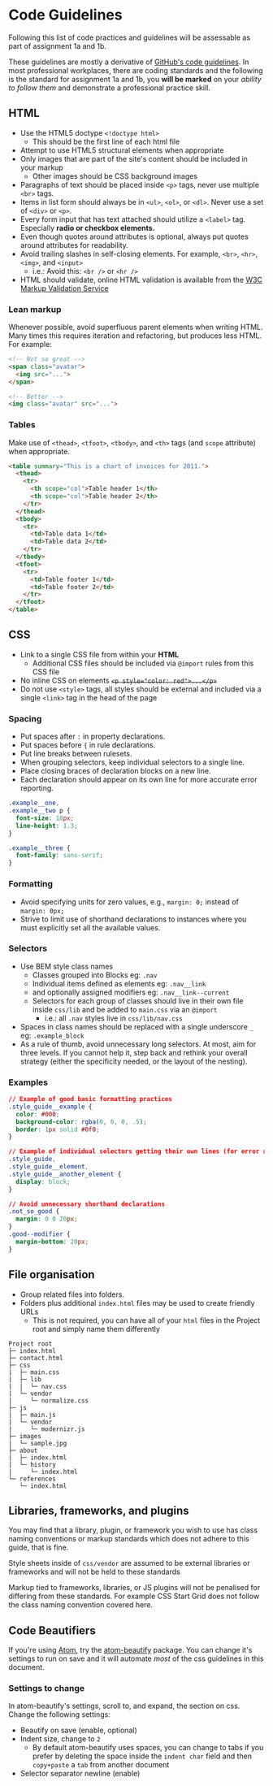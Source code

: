 # Code Guidelines

Following this list of code practices and guidelines will be assessable as part of assignment 1a and 1b.

These guidelines are mostly a derivative of [GitHub's code guidelines](http://primercss.io/guidelines/). In most professional workplaces, there are coding standards and the following is the standard for assignment 1a and 1b, you **will be marked** on your _ability to follow them_ and demonstrate a professional practice skill.

## HTML

- Use the HTML5 doctype `<!doctype html>`
  - This should be the first line of each html file
- Attempt to use HTML5 structural elements when appropriate
- Only images that are part of the site's content should be included in your markup
  - Other images should be CSS background images
- Paragraphs of text should be placed inside `<p>` tags, never use multiple `<br>` tags.
- Items in list form should always be in `<ul>`, `<ol>`, or `<dl>`. Never use a set of `<div>` or `<p>`.
- Every form input that has text attached should utilize a `<label>` tag. Especially **radio or checkbox elements.**
- Even though quotes around attributes is optional, always put quotes around attributes for readability.
- Avoid trailing slashes in self-closing elements. For example, `<br>`, `<hr>`,`<img>`, and `<input>`
  - i.e.: Avoid this: `<br />` or `<hr />`
- HTML should validate, online HTML validation is available from the [W3C Markup Validation Service](https://validator.w3.org/)

### Lean markup

Whenever possible, avoid superfluous parent elements when writing HTML. Many times this requires iteration and refactoring, but produces less HTML. For example:

```html
<!-- Not so great -->
<span class="avatar">
  <img src="...">
</span>

<!-- Better -->
<img class="avatar" src="...">
```

### Tables

Make use of `<thead>`, `<tfoot>`, `<tbody>`, and `<th>` tags (and `scope` attribute) when appropriate.

```html
<table summary="This is a chart of invoices for 2011.">
  <thead>
    <tr>
      <th scope="col">Table header 1</th>
      <th scope="col">Table header 2</th>
    </tr>
  </thead>
  <tbody>
    <tr>
      <td>Table data 1</td>
      <td>Table data 2</td>
    </tr>
  </tbody>
  <tfoot>
    <tr>
      <td>Table footer 1</td>
      <td>Table footer 2</td>
    </tr>
  </tfoot>
</table>
```

## CSS

- Link to a single CSS file from within your **HTML**
  - Additional CSS files should be included via `@import` rules from this CSS file
- No inline CSS on elements ~~`<p style="color: red">...</p>`~~
- Do not use `<style>` tags, all styles should be external and included via a single `<link>` tag in the head of the page

### Spacing

- Put spaces after `:` in property declarations.
- Put spaces before `{` in rule declarations.
- Put line breaks between rulesets.
- When grouping selectors, keep individual selectors to a single line.
- Place closing braces of declaration blocks on a new line.
- Each declaration should appear on its own line for more accurate error reporting.

```css
.example__one,
.example__two p {
  font-size: 18px;
  line-height: 1.3;
}

.example__three {
  font-family: sans-serif;
}
```

### Formatting

- Avoid specifying units for zero values, e.g., `margin: 0;` instead of `margin: 0px;`
- Strive to limit use of shorthand declarations to instances where you must explicitly set all the available values.

### Selectors

- Use BEM style class names
  - Classes grouped into Blocks eg: `.nav`
  - Individual items defined as elements eg: `.nav__link`
  - and optionally assigned modifiers eg: `.nav__link--current`
  - Selectors for each group of classes should live in their own file inside `css/lib` and be added to `main.css` via an `@import`
    - i.e.: all `.nav` styles live in `css/lib/nav.css`
- Spaces in class names should be replaced with a single underscore `_` eg: `.example_block`
- As a rule of thumb, avoid unnecessary long selectors. At most, aim for three levels. If you cannot help it, step back and rethink your overall strategy (either the specificity needed, or the layout of the nesting).

### Examples

```css
// Example of good basic formatting practices
.style_guide__example {
  color: #000;
  background-color: rgba(0, 0, 0, .5);
  border: 1px solid #0f0;
}

// Example of individual selectors getting their own lines (for error reporting)
.style_guide,
.style_guide__element,
.style_guide__another_element {
  display: block;
}

// Avoid unnecessary shorthand declarations
.not_so_good {
  margin: 0 0 20px;
}
.good--modifier {
  margin-bottom: 20px;
}
```

## File organisation

- Group related files into folders.
- Folders plus additional `index.html` files may be used to create friendly URLs
  - This is not required, you can have all of your `html` files in the Project root and simply name them differently

```
Project root
├─ index.html
├─ contact.html
├─ css
|  ├─ main.css
|  ├─ lib
|  |  └─ nav.css
|  └─ vendor
|     └─ normalize.css
├─ js
|  ├─ main.js
|  └─ vendor
|     └─ modernizr.js
├─ images
|  └─ sample.jpg
├─ about
|  ├─ index.html
|  └─ history
|     └─ index.html
└─ references
   └─ index.html
```

## Libraries, frameworks, and plugins

You may find that a library, plugin, or framework you wish to use has class naming conventions or markup standards which does not adhere to this guide, that is fine.

Style sheets inside of `css/vendor` are assumed to be external libraries or frameworks and will not be held to these standards

Markup tied to frameworks, libraries, or JS plugins will not be penalised for differing from these standards. For example CSS Start Grid does not follow the class naming convention covered here.

## Code Beautifiers

If you're using [Atom](https://atom.io/), try the [atom-beautify](https://atom.io/packages/atom-beautify) package. You can change it's settings to run on save and it will automate _most_ of the css guidelines in this document.

### Settings to change

In atom-beautify's settings, scroll to, and expand, the section on css. Change the following settings:

- Beautify on save (enable, optional)
- Indent size, change to `2`
  - By default atom-beautify uses spaces, you can change to tabs if you prefer by deleting the space inside the `indent char` field and then `copy+paste` a `tab` from another document
- Selector separator newline (enable)
